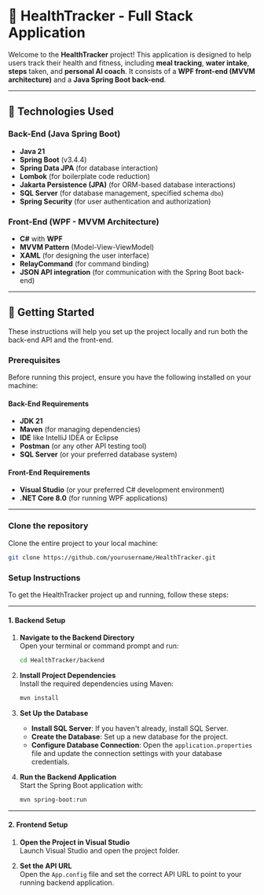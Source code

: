 # 🏥 **HealthTracker** - Full Stack Application

Welcome to the **HealthTracker** project! This application is designed to help users track their health and fitness, including **meal tracking**, **water intake**, **steps** taken, and **personal AI coach**. It consists of a **WPF front-end (MVVM architecture)** and a **Java Spring Boot back-end**.

---

## 🔧 **Technologies Used**

### **Back-End (Java Spring Boot)**

- **Java 21**
- **Spring Boot** (v3.4.4)
- **Spring Data JPA** (for database interaction)
- **Lombok** (for boilerplate code reduction)
- **Jakarta Persistence (JPA)** (for ORM-based database interactions)
- **SQL Server** (for database management, specified schema `dbo`)
- **Spring Security** (for user authentication and authorization)

### **Front-End (WPF - MVVM Architecture)**

- **C#** with **WPF**
- **MVVM Pattern** (Model-View-ViewModel)
- **XAML** (for designing the user interface)
- **RelayCommand** (for command binding)
- **JSON API integration** (for communication with the Spring Boot back-end)

---

## 🏁 **Getting Started**

These instructions will help you set up the project locally and run both the back-end API and the front-end.

### Prerequisites

Before running this project, ensure you have the following installed on your machine:

#### **Back-End Requirements**

- **JDK 21**
- **Maven** (for managing dependencies)
- **IDE** like IntelliJ IDEA or Eclipse
- **Postman** (or any other API testing tool)
- **SQL Server** (or your preferred database system)

#### **Front-End Requirements**

- **Visual Studio** (or your preferred C# development environment)
- **.NET Core 8.0** (for running WPF applications)

---

### Clone the repository

Clone the entire project to your local machine:

```bash
git clone https://github.com/yourusername/HealthTracker.git
```


### Setup Instructions

To get the HealthTracker project up and running, follow these steps:

---

#### 1. **Backend Setup**

1. **Navigate to the Backend Directory**  
   Open your terminal or command prompt and run:
   ```bash
   cd HealthTracker/backend
   ```

2. **Install Project Dependencies**  
   Install the required dependencies using Maven:
   ```bash
   mvn install
   ```

3. **Set Up the Database**  
   - **Install SQL Server**: If you haven't already, install SQL Server.
   - **Create the Database**: Set up a new database for the project.
   - **Configure Database Connection**: Open the `application.properties` file and update the connection settings with your database credentials.
   
4. **Run the Backend Application**  
   Start the Spring Boot application with:
   ```bash
   mvn spring-boot:run
   ```

---

#### 2. **Frontend Setup**

1. **Open the Project in Visual Studio**  
   Launch Visual Studio and open the project folder.

3. **Set the API URL**  
   Open the `App.config` file and set the correct API URL to point to your running backend application.
   
